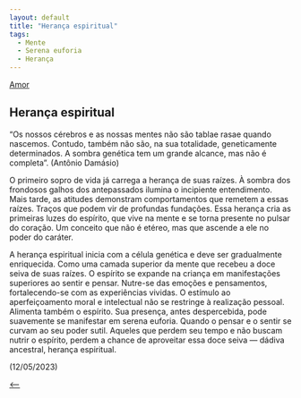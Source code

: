 ```yaml
---
layout: default
title: "Herança espiritual"
tags:
  - Mente
  - Serena euforia
  - Herança
--- 
```




[Amor](./)

## Herança espiritual

“Os nossos cérebros e as nossas mentes não são tablae rasae quando nascemos. Contudo, também não são, na sua totalidade, geneticamente determinados.  A sombra genética tem um grande alcance, mas não é completa”. (Antônio Damásio)

O primeiro sopro de vida já carrega a herança de suas raízes. À sombra dos frondosos galhos dos antepassados  ilumina o incipiente entendimento. Mais tarde, as atitudes demonstram comportamentos que remetem a essas raízes. Traços que podem vir de profundas fundações. Essa herança cria as primeiras luzes do espírito, que vive na mente e se torna presente no pulsar do coração. Um conceito que não é etéreo, mas que ascende a ele no poder do caráter.

A herança espiritual inicia com a célula genética e deve ser gradualmente enriquecida. Como uma camada superior da mente que recebeu a doce seiva de suas raízes. O espírito se expande na criança em manifestações superiores ao sentir e pensar. Nutre-se das emoções e pensamentos, fortalecendo-se com as experiências vividas. O estímulo ao aperfeiçoamento moral e intelectual não se restringe à realização pessoal.  Alimenta também o espírito. Sua presença, antes despercebida, pode suavemente se manifestar em serena euforia. Quando o pensar e o sentir se curvam ao seu poder sutil. Aqueles que perdem seu tempo e não buscam nutrir o espírito, perdem a chance de aproveitar essa doce seiva — dádiva ancestral, herança espiritual.

(12/05/2023)

[<--](./)